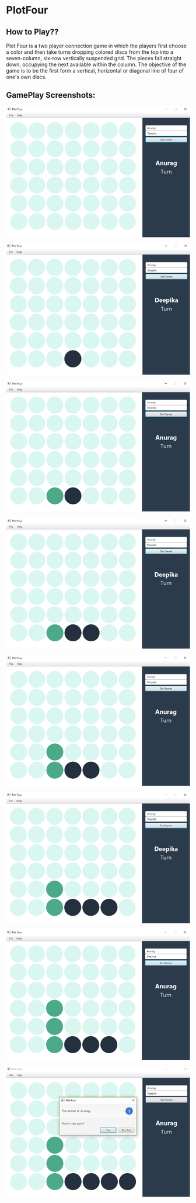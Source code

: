 # PlotFour


## How to Play??

Plot Four is a two player connection game in which
the players first choose a color and then take turns 
dropping colored discs from the top into a seven-column,
six-row vertically suspended grid.
The pieces fall straight down, occupying the next
available within the column.
The objective of the game is to be the first form a
vertical, horizontal or diagonal line of four of one's
own discs.

## GamePlay Screenshots:

![Screenshot-1](https://github.com/kmranrg/PlotFour/blob/master/out/artifacts/PlotFour_jar/Screenshots/g1.PNG)

![Screenshot-2](https://github.com/kmranrg/PlotFour/blob/master/out/artifacts/PlotFour_jar/Screenshots/g2.PNG)

![Screenshot-3](https://github.com/kmranrg/PlotFour/blob/master/out/artifacts/PlotFour_jar/Screenshots/g3.PNG)

![Screenshot-4](https://github.com/kmranrg/PlotFour/blob/master/out/artifacts/PlotFour_jar/Screenshots/g4.PNG)

![Screenshot-5](https://github.com/kmranrg/PlotFour/blob/master/out/artifacts/PlotFour_jar/Screenshots/g5.PNG)

![Screenshot-6](https://github.com/kmranrg/PlotFour/blob/master/out/artifacts/PlotFour_jar/Screenshots/g6.PNG)

![Screenshot-7](https://github.com/kmranrg/PlotFour/blob/master/out/artifacts/PlotFour_jar/Screenshots/g7.PNG)

![Screenshot-8](https://github.com/kmranrg/PlotFour/blob/master/out/artifacts/PlotFour_jar/Screenshots/g8.PNG)
